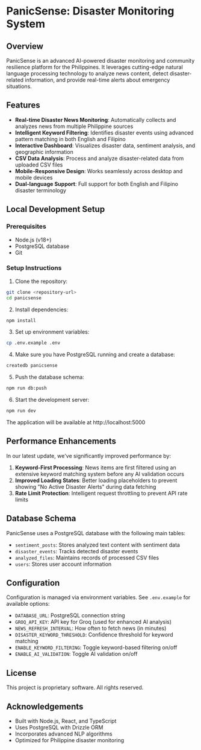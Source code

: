 # PanicSense: Disaster Monitoring System

## Overview
PanicSense is an advanced AI-powered disaster monitoring and community resilience platform for the Philippines. It leverages cutting-edge natural language processing technology to analyze news content, detect disaster-related information, and provide real-time alerts about emergency situations.

## Features
- **Real-time Disaster News Monitoring**: Automatically collects and analyzes news from multiple Philippine sources
- **Intelligent Keyword Filtering**: Identifies disaster events using advanced pattern matching in both English and Filipino
- **Interactive Dashboard**: Visualizes disaster data, sentiment analysis, and geographic information
- **CSV Data Analysis**: Process and analyze disaster-related data from uploaded CSV files
- **Mobile-Responsive Design**: Works seamlessly across desktop and mobile devices
- **Dual-language Support**: Full support for both English and Filipino disaster terminology

## Local Development Setup

### Prerequisites
- Node.js (v18+)
- PostgreSQL database
- Git

### Setup Instructions

1. Clone the repository:
```bash
git clone <repository-url>
cd panicsense
```

2. Install dependencies:
```bash
npm install
```

3. Set up environment variables:
```bash
cp .env.example .env
```

4. Make sure you have PostgreSQL running and create a database:
```bash
createdb panicsense
```

5. Push the database schema:
```bash
npm run db:push
```

6. Start the development server:
```bash
npm run dev
```

The application will be available at http://localhost:5000

## Performance Enhancements

In our latest update, we've significantly improved performance by:

1. **Keyword-First Processing**: News items are first filtered using an extensive keyword matching system before any AI validation occurs
2. **Improved Loading States**: Better loading placeholders to prevent showing "No Active Disaster Alerts" during data fetching
3. **Rate Limit Protection**: Intelligent request throttling to prevent API rate limits

## Database Schema

PanicSense uses a PostgreSQL database with the following main tables:
- `sentiment_posts`: Stores analyzed text content with sentiment data
- `disaster_events`: Tracks detected disaster events
- `analyzed_files`: Maintains records of processed CSV files
- `users`: Stores user account information

## Configuration

Configuration is managed via environment variables. See `.env.example` for available options:

- `DATABASE_URL`: PostgreSQL connection string
- `GROQ_API_KEY`: API key for Groq (used for enhanced AI analysis)
- `NEWS_REFRESH_INTERVAL`: How often to fetch news (in minutes)
- `DISASTER_KEYWORD_THRESHOLD`: Confidence threshold for keyword matching
- `ENABLE_KEYWORD_FILTERING`: Toggle keyword-based filtering on/off
- `ENABLE_AI_VALIDATION`: Toggle AI validation on/off

## License
This project is proprietary software. All rights reserved.

## Acknowledgements
- Built with Node.js, React, and TypeScript
- Uses PostgreSQL with Drizzle ORM
- Incorporates advanced NLP algorithms
- Optimized for Philippine disaster monitoring